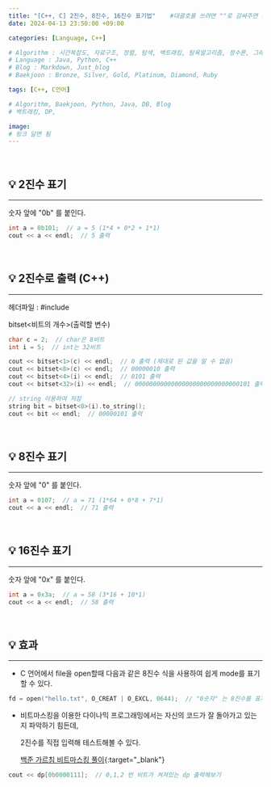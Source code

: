 ```yaml
---
title: "[C++, C] 2진수, 8진수, 16진수 표기법"	#대괄호를 쓰려면 ""로 감싸주면 된다.
date: 2024-04-13 23:50:00 +09:00

categories: [Language, C++]

# Algorithm : 시간복잡도, 자료구조, 정렬, 탐색, 백트래킹, 탐욕알고리즘, 정수론, 그래프, 트리, 조합, 다이나믹프로그래밍
# Language : Java, Python, C++
# Blog : Markdown, Just_blog
# Baekjoon : Bronze, Silver, Gold, Platinum, Diamond, Ruby

tags: [C++, C언어]

# Algorithm, Baekjoon, Python, Java, DB, Blog
# 백트래킹, DP, 

image: 
# 링크 달면 됨
---
```


<br/>

## 💡 2진수 표기

---

숫자 앞에 "0b" 를 붙인다.

```c++
int a = 0b101;  // a = 5 (1*4 + 0*2 + 1*1)
cout << a << endl;  // 5 출력
```



<br/>

## 💡 2진수로 출력 (C++)

---

헤더파일 : #include <bitset>

bitset<비트의 개수>(출력할 변수)

```c++
char c = 2;  // char은 8비트
int i = 5;  // int는 32비트

cout << bitset<1>(c) << endl;  // 0 출력 (제대로 된 값을 알 수 없음)
cout << bitset<8>(c) << endl;  // 00000010 출력
cout << bitset<4>(i) << endl;  // 0101 출력
cout << bitset<32>(i) << endl;  // 00000000000000000000000000000101 출력

// string 이용하여 저장
string bit = bitset<8>(i).to_string();
cout << bit << endl;  // 00000101 출력
```

<br/>

## 💡 8진수 표기

---

숫자 앞에 "0" 를 붙인다.

```c++
int a = 0107;  // a = 71 (1*64 + 0*8 + 7*1)
cout << a << endl;  // 71 출력
```



<br/>

## 💡 16진수 표기

---

숫자 앞에 "0x" 를 붙인다.

```c++
int a = 0x3a;  // a = 58 (3*16 + 10*1)
cout << a << endl;  // 58 출력
```



<br/>

## 💡 효과

---

- C 언어에서 file을 open할때 다음과 같은 8진수 식을 사용하여 쉽게 mode를 표기할 수 있다.

```c
fd = open("hello.txt", O_CREAT | O_EXCL, 0644);  // "0숫자" 는 8진수를 표기하는 방식
```



- 비트마스킹을 이용한 다이나믹 프로그래밍에서는 자신의 코드가 잘 돌아가고 있는지 파악하기 힘든데, 

    2진수를 직접 입력해 테스트해볼 수 있다.
    
    [백준 가르침 비트마스킹 풀이](https://hoonably.github.io/posts/%EB%B0%B1%EC%A4%80-C++-%EA%B0%80%EB%A5%B4%EC%B9%A8/){:target="_blank"}

```c++
cout << dp[0b0000111];  // 0,1,2 번 비트가 켜져있는 dp 출력해보기
```





<br/>

